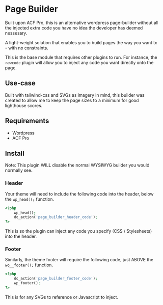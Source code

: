 # Page Builder

Built upon ACF Pro, this is an alternative wordpress page-builder without all the injected extra code
you have no idea the developer has deemed nessesary.

A light-weight solution that enables you to build pages the way you want to - with no constraints.

This is the base module that requires other plugins to run. For instance, the `rawcode` plugin will allow
you to inject any code you want directly onto the page.

## Use-case

Built with tailwind-css and SVGs as imagery in mind, this builder was created to allow me to keep the page 
sizes to a minimum for good lighthouse scores.


## Requirements

- Wordpress
- ACF Pro

## Install

Note: This plugin WILL disable the normal WYSIWYG builder you would normally see.

### Header

Your theme will need to include the following code into the header, below the `wp_head();` function.

```php
<?php 
    wp_head(); 
    do_action('page_builder_header_code'); 
?>
```
This is so the plugin can inject any code you specify (CSS / Stylesheets) into the header.

### Footer

Similarly, the theme footer will require the following code, just ABOVE the `wo__footer();` function.

```php
<?php 
    do_action('page_builder_footer_code'); 
    wp_footer(); 
?>
```

This is for any SVGs to reference or Javascript to inject.


